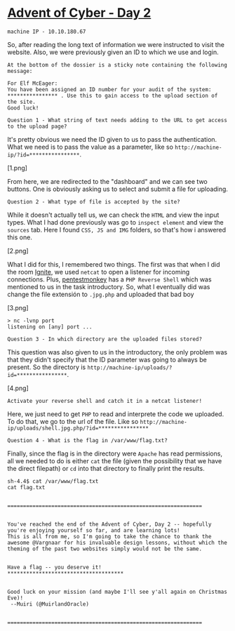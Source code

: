 # [Advent of Cyber - Day 2](https://tryhackme.com/room/adventofcyber2)

`machine IP - 10.10.180.67`

So, after reading the long text of information we were instructed to visit the website. Also, we were previously given an ID to which we use and login.

```
At the bottom of the dossier is a sticky note containing the following message:

For Elf McEager:
You have been assigned an ID number for your audit of the system: **************** . Use this to gain access to the upload section of the site.
Good luck!
```

`Question 1 - What string of text needs adding to the URL to get access to the upload page?`

It's pretty obvious we need the ID given to us to pass the authentication. What we need is to pass the value as a parameter, like so `http://machine-ip/?id=****************`.

[1.png]

From here, we are redirected to the "dashboard" and we can see two buttons. One is obviously asking us to select and submit a file for uploading. 

`Question 2 - What type of file is accepted by the site?`

While it doesn't actually tell us, we can check the `HTML` and view the input types. What I had done previously was go to `inspect element` and view the `sources` tab. Here I found `CSS, JS and IMG` folders, so that's how i answered this one.

[2.png]

What I did for this, I remembered two things. The first was that when I did the room [Ignite](https://tryhackme.com/room/ignite), we used `netcat` to open a listener for incoming connections. Plus, [pentestmonkey](https://github.com/pentestmonkey/php-reverse-shell) has a `PHP Reverse Shell` which was mentioned to us in the task introductory. So, what I eventually did was change the file extensión to `.jpg.php` and uploaded that bad boy

[3.png]

```
> nc -lvnp port
listening on [any] port ...
```

`Question 3 - In which directory are the uploaded files stored?`

This question was also given to us in the introductory, the only problem was that they didn't specify that the ID parameter was going to always be present. So the directory is `http://machine-ip/uploads/?id=****************`.

[4.png]

`Activate your reverse shell and catch it in a netcat listener!`

Here, we just need to get `PHP` to read and interprete the code we uploaded. To do that, we go to the url of the file. Like so `http://machine-ip/uploads/shell.jpg.php/?id=****************`

`Question 4 - What is the flag in /var/www/flag.txt?`

Finally, since the flag is in the directory were `Apache` has read permissions, all we needed to do is either `cat` the file (given the possibility that we have the direct filepath) or `cd` into that directory to finally print the results.

```
sh-4.4$ cat /var/www/flag.txt
cat flag.txt


==============================================================


You've reached the end of the Advent of Cyber, Day 2 -- hopefully you're enjoying yourself so far, and are learning lots! 
This is all from me, so I'm going to take the chance to thank the awesome @Vargnaar for his invaluable design lessons, without which the theming of the past two websites simply would not be the same. 


Have a flag -- you deserve it!
*************************************


Good luck on your mission (and maybe I'll see y'all again on Christmas Eve)!
 --Muiri (@MuirlandOracle)


==============================================================

```